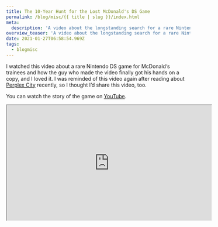 ```yaml
---
title: The 10-Year Hunt for the Lost McDonald's DS Game
permalink: /blog/misc/{{ title | slug }}/index.html
meta:
  description: 'A video about the longstanding search for a rare Nintendo DS game for McDonald‘s trainees.'
overview_teaser: 'A video about the longstanding search for a rare Nintendo DS game for McDonald‘s trainees.'
date: 2021-01-27T06:58:54.969Z
tags:
  - blogmisc
---
```


I watched this video about a rare Nintendo DS game for McDonald‘s trainees and how the guy who made the video finally got his hands on a copy, and I loved it. I was reminded of this video again after reading about [Perplex City](blog/misc/find-satoshi/) recently, so I thought I’d share this video, too.

You can watch the story of the game on [YouTube](https://www.youtube.com/watch?v=-e6xOBCAVvA).

<div class="content__video-wrapper">
  <div class="video-wrapper"><iframe width="560" height="315" src="https://www.youtube.com/embed/-e6xOBCAVvA" allow="accelerometer; autoplay; clipboard-write; encrypted-media; gyroscope; picture-in-picture" allowfullscreen title="The 10-Year Hunt for the Lost McDonald's DS Game"></iframe>
  </div>
</div>

